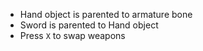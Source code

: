 - Hand object is parented to armature bone
- Sword is parented to Hand object
- Press `X` to swap weapons

